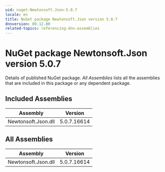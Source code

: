 ```yaml
---
uid: nuget-Newtonsoft.Json-5.0.7
locale: en
title: NuGet package Newtonsoft.Json version 5.0.7
dnnversion: 09.12.00
related-topics: referencing-dnn-assemblies
---
```


# NuGet package Newtonsoft.Json version 5.0.7
Details of published NuGet package.
*All Assemblies* lists all the assemblies that are included in this package or any dependent package.

## Included Assemblies

|Assembly|Version|
|---|---|
|Newtonsoft.Json.dll|5.0.7.16614|

## All Assemblies

|Assembly|Version|
|---|---|
|Newtonsoft.Json.dll|5.0.7.16614|

